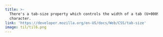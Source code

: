```yaml
---
title: >-
  There's a tab-size property which controls the width of a tab (U+0009)
  character.
link: 'https://developer.mozilla.org/en-US/docs/Web/CSS/tab-size'
image: til/til6.png
---
```


